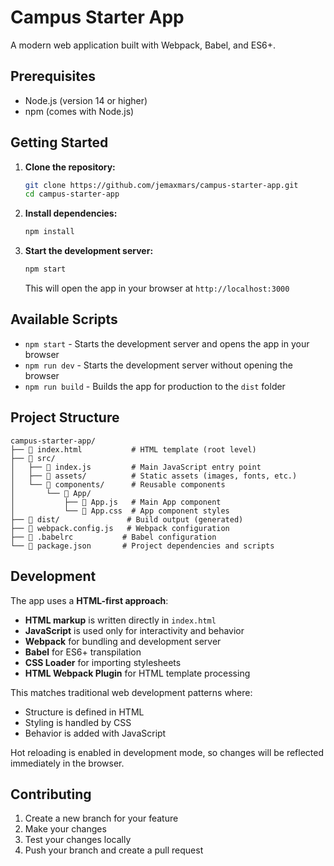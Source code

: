 # Campus Starter App

A modern web application built with Webpack, Babel, and ES6+.

## Prerequisites

- Node.js (version 14 or higher)
- npm (comes with Node.js)

## Getting Started

1. **Clone the repository:**

   ```bash
   git clone https://github.com/jemaxmars/campus-starter-app.git
   cd campus-starter-app
   ```

2. **Install dependencies:**

   ```bash
   npm install
   ```

3. **Start the development server:**
   ```bash
   npm start
   ```
   This will open the app in your browser at `http://localhost:3000`

## Available Scripts

- `npm start` - Starts the development server and opens the app in your browser
- `npm run dev` - Starts the development server without opening the browser
- `npm run build` - Builds the app for production to the `dist` folder

## Project Structure

```
campus-starter-app/
├── 📄 index.html           # HTML template (root level)
├── 📁 src/
│   ├── 📄 index.js         # Main JavaScript entry point
│   ├── 📁 assets/          # Static assets (images, fonts, etc.)
│   └── 📁 components/      # Reusable components
│       └── 📁 App/
│           ├── 📄 App.js   # Main App component
│           └── 📄 App.css  # App component styles
├── 📁 dist/               # Build output (generated)
├── 📄 webpack.config.js   # Webpack configuration
├── 📄 .babelrc           # Babel configuration
└── 📄 package.json       # Project dependencies and scripts
```

## Development

The app uses a **HTML-first approach**:

- **HTML markup** is written directly in `index.html` 
- **JavaScript** is used only for interactivity and behavior
- **Webpack** for bundling and development server
- **Babel** for ES6+ transpilation
- **CSS Loader** for importing stylesheets
- **HTML Webpack Plugin** for HTML template processing

This matches traditional web development patterns where:
- Structure is defined in HTML
- Styling is handled by CSS  
- Behavior is added with JavaScript

Hot reloading is enabled in development mode, so changes will be reflected immediately in the browser.

## Contributing

1. Create a new branch for your feature
2. Make your changes
3. Test your changes locally
4. Push your branch and create a pull request
